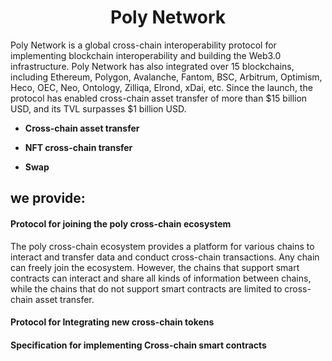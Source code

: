 <h1 align="center">Poly Network</h1>

Poly Network is a global cross-chain interoperability protocol for implementing blockchain interoperability and building the Web3.0 infrastructure. Poly Network has also integrated over 15 blockchains, including Ethereum, Polygon, Avalanche, Fantom, BSC, Arbitrum, Optimism, Heco, OEC, Neo, Ontology, Zilliqa, Elrond, xDai, etc. Since the launch, the protocol has enabled cross-chain asset transfer of more than $15 billion USD, and its TVL surpasses $1 billion USD.

- **Cross-chain asset transfer**

- **NFT cross-chain transfer**

- **Swap**



## we provide:



#### Protocol for joining the poly cross-chain ecosystem

The poly cross-chain ecosystem provides a platform for various chains to interact and transfer data and conduct cross-chain transactions. Any chain can freely join the ecosystem. However, the chains that support smart contracts can interact and share all kinds of information between chains, while the chains that do not support smart contracts are limited to cross-chain asset transfer. 

#### Protocol for Integrating new cross-chain tokens



#### Specification for implementing Cross-chain smart contracts 



